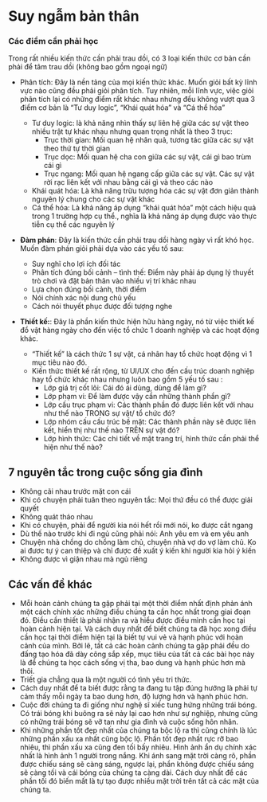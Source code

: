 # Suy ngẫm bản thân

### Các điểm cần phải học

Trong rất nhiều kiến thức cần phải trau dồi, có 3 loại kiến thức cơ bản cần phải để tâm trau dồi (không bao gồm ngoại ngữ)

- Phân tích: Đây là nền tảng của mọi kiến thức khác. Muốn giỏi bất kỳ lĩnh vực nào cũng đều phải giỏi phân tích. Tuy nhiên, mỗi lĩnh vực, việc giỏi phân tích lại có những điểm rất khác nhau nhưng đều không vượt qua 3 điểm cơ bản là “Tư duy logic”, “Khái quát hóa” và “Cá thể hóa”
    - Tư duy logic: là khả năng nhìn thấy sự liên hệ giữa các sự vật theo nhiều trật tự khác nhau nhưng quan trọng nhất là theo 3 trục:
        - Trục thời gian: Mối quan hệ nhân quả, tương tác giữa các sự vật theo thứ tự thời gian
        - Trục dọc: Mối quan hệ cha con giữa các sự vật, cái gì bao trùm cái gì
        - Trục ngang: Mối quan hệ ngang cấp giữa các sự vật. Các sự vật rời rạc liên kết với nhau bằng cái gì và theo các nào
    - Khái quát hóa: Là khả năng trừu tượng hóa các sự vật đơn giản thành nguyên lý chung cho các sự vật khác
    - Cá thể hóa: Là khả năng áp dụng “khái quát hóa” một cách hiệu quả trong 1 trường hợp cụ thể., nghĩa là khả năng áp dụng được vào thực tiễn cụ thể các nguyên lý

- **Đàm phán**: Đây là kiến thức cần phải trau dồi hàng ngày vì rất khó học. Muốn đàm phán giỏi phải dựa vào các yếu tố sau: 
    - Suy nghĩ cho lợi ích đối tác
    - Phân tích đúng bối cảnh – tình thế: Điểm này phải áp dụng lý thuyết trò chơi và đặt bản thân vào nhiều vị trí khác nhau
    - Lựa chọn đúng bối cảnh, thời điểm
    - Nói chính xác nội dung chủ yếu
    - Cách nói thuyết phục được đối tượng nghe

- **Thiết kế:**: Đây là phần kiến thức hiện hữu hàng ngày, nó từ việc thiết kế đồ vật hàng ngày cho đến việc tổ chức 1 doanh nghiệp và các hoạt động khác. 
    - “Thiết kế” là cách thức 1 sự vật, cá nhân hay tổ chức hoạt động vì 1 mục tiêu nào đó. 
    - Kiến thức thiết kế rất rộng, từ UI/UX cho đến cấu trúc doanh nghiệp hay tổ chức khác nhau nhưng luôn bao gồm 5 yếu tố sau :
        - Lớp giá trị cốt lõi: Cái đó ái dùng, dùng để làm gì?
        - Lớp phạm vi: Để làm được vậy cần những thành phần gì?
        - Lớp cấu trục phạm vi: Các thành phần đó được liên kết với nhau như thể nào TRONG sự vật/ tổ chức đó?
        - Lớp nhóm cấu cấu trúc bề mặt: Các thành phần này sẽ được liên kết, hiển thị như thế nào TRÊN sự vật đó?
        - Lớp hình thức: Các chi tiết về mặt trang trí, hình thức cần phải thể hiện như thế nào?
        
## 7 nguyên tắc trong cuộc sống gia đình

- Không cãi nhau trước mặt con cái
- Khi có chuyện phải tuân theo nguyên tắc: Mọi thứ đều có thể được giải quyết
- Không quát tháo nhau 
- Khi có chuyện, phải để người kia nói hết rồi mới nói, ko được cắt ngang
- Dù thế nào trước khi đi ngủ cũng phải nói: Anh yêu em và em yêu anh
- Chuyện nhà chồng do chồng làm chủ, chuyện nhà vợ do vợ làm chủ. Ko ai đươc tự ý can thiệp và chỉ được đề xuất ý kiến khi người kia hỏi ý kiến
- Không được vì giận nhau mà ngủ riêng

## Các vấn đề khác

- Mỗi hoàn cảnh chúng ta gặp phải tại một thời điểm nhất định phản ánh một cách chính xác những điều chúng ta cần học nhất trong giai đoạn đó. Điều cần thiết là phải nhận ra và hiểu được điều mình cần học tại hoàn cảnh hiện tại. Và cách duy nhất để biết chúng ta đã học xong điều cần học tại thời điểm hiện tại là biết tự vui vẻ và hạnh phúc với hoàn cảnh của mình. Bởi lẽ, tất cả các hoàn cảnh chúng ta gặp phải đều do đấng tạo hóa đã dày công sắp xếp, mục tiêu của tất cả các bài học này là để chúng ta học cách sống vị tha, bao dung và hạnh phúc hơn mà thôi.
- Triết gia chẳng qua là một người có tình yêu tri thức.
- Cách duy nhất để ta biết được rằng ta đang tu tập đúng hướng là phải tự cảm thấy mỗi ngày ta bao dung hơn, độ lượng hơn và hạnh phúc hơn.
- Cuộc đời chúng ta đi giống như nghệ sĩ xiếc tung hứng những trái bóng. Có trái bóng khi buông ra sẽ nảy lại cao hơn như sự nghiệp, nhưng cũng có những trái bóng sẽ vỡ tan như gia đình và cuộc sống hôn nhân.
- Khi những phần tốt đẹp nhất của chúng ta bộc lộ ra thì cũng chính là lúc những phần xấu xa nhất cũng bộc lộ. Phần tốt đẹp nhất rực rỡ bao nhiêu, thì phần xấu xa cũng đen tối bấy nhiêu. Hình ảnh ẩn dụ chính xác nhất là hình ảnh 1 người trong nắng. Khi ánh sang mặt trời càng rõ, phần được chiếu sáng sẽ càng sáng, ngược lại, phần không được chiếu sáng sẽ càng tối và cái bóng của chúng ta càng dài. Cách duy nhất để các phần tối đó biến mất là tự tạo được nhiều mặt trời trên tất cả các mặt của chúng ta.  
